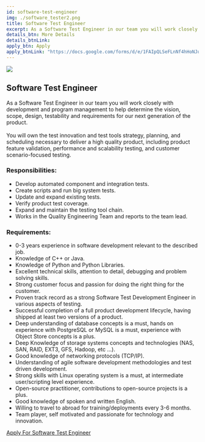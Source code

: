 ```yaml
---
id: software-test-engineer
img: ./software_tester2.png
title: Software Test Engineer
excerpt: As a Software Test Engineer in our team you will work closely with development and program management to help determine the vision, scope...
details_btn: More Details
details_btnLink:
apply_btn: Apply
apply_btnLink: "https://docs.google.com/forms/d/e/1FAIpQLSeFLnNf4hHoNJuTCfKzrcL4f8o938J0yHDjnHuk1b9rSEOqoQ/viewform"
---
```


<div class="grid md:grid-cols-2">
            <div class="md:order-12 p-10 mx-auto transform transition duration-500 hover:scale-110">
              <img src="img/software_tester.png">
            </div>
            <div class="mb-10 mx-auto max-w-max overflow-hidden rounded-lg md:order-1">
              <h2 class="text-3xl md:text-5xl mb-8 leading-tight text-center md:text-left blue font-bold tracking-tight">
                Software Test Engineer
              </h2>
              <p class="mb-8 pb-4 text-gray-700 text-lg md:text-xl font-normal">
                As a Software Test Engineer in our team you will work closely
                with development and program management to help determine the
                vision, scope, design, testability and requirements for our next
                generation of the product.<br>
                <br>You will own the test innovation and test tools strategy,
                planning, and scheduling necessary to deliver a high quality
                product, including product feature validation, performance and
                scalability testing, and customer scenario-focused testing.
              </p>
            </div>
          </div>
          <h3 class="mb-4 text-2xl md:text-3xl blue font-semibold">
            Responsibilities:
          </h3>
          <ul class="list-disc list-inside px-5 text-base md:text-lg mb-10 py-2 border-l-2 border-blue-500">
            <li>Develop automated component and integration tests.</li>
            <li>Create scripts and run big system tests.</li>
            <li>Update and expand existing tests.</li>
            <li>Verify product test coverage.</li>
            <li>Expand and maintain the testing tool chain.</li>
            <li>
              Works in the Quality Engineering Team and reports to the team
              lead.
            </li>
          </ul>
          <h3 class="mb-4 text-2xl md:text-3xl blue font-semibold">
            Requirements:
          </h3>
          <ul class="list-disc list-inside px-5 text-base md:text-lg mb-10 py-2 border-l-2 border-blue-500">
            <li>
              0-3 years experience in software development relevant to the
              described job.
            </li>
            <li>Knowledge of C++ or Java.</li>
            <li>Knowledge of Python and Python Libraries.</li>
            <li>
              Excellent technical skills, attention to detail, debugging and
              problem solving skills.
            </li>
            <li>
              Strong customer focus and passion for doing the right thing for
              the customer.
            </li>
            <li>
              Proven track record as a strong Software Test Development Engineer
              in various aspects of testing.
            </li>
            <li>
              Successful completion of a full product development lifecycle,
              having shipped at least two versions of a product.
            </li>
            <li>
              Deep understanding of database concepts is a must, hands on
              experience with PostgreSQL or MySQL is a must, experience with
              Object Store concepts is a plus.
            </li>
            <li>
              Deep Knowledge of storage systems concepts and technologies (NAS,
              SAN, RAID, EXT3, GFS, Hadoop, etc ...).
            </li>
            <li>Good knowledge of networking protocols (TCP/IP).</li>
            <li>
              Understanding of agile software development methodologies and test
              driven development.
            </li>
            <li>
              Strong skills with Linux operating system is a must, at
              intermediate user/scripting level experience.
            </li>
            <li>
              Open-source practitioner, contributions to open-source projects is
              a plus.
            </li>
            <li>Good knowledge of spoken and written English.</li>
            <li>
              Willing to travel to abroad for training/deployments every 3-6
              months.
            </li>
            <li>
              Team player, self motivated and passionate for technology and
              innovation.
            </li>
          </ul>
          <div class="my-10">
            <a class="inline w-full py-3 px-5 leading-none text-center text-white bg-blue-500 hover:bg-blue-600 font-semibold rounded shadow" href="https://docs.google.com/forms/d/e/1FAIpQLSeFLnNf4hHoNJuTCfKzrcL4f8o938J0yHDjnHuk1b9rSEOqoQ/viewform" target="_blank">Apply For Software Test Engineer
            </a>
          </div>
</div>
          </div>
